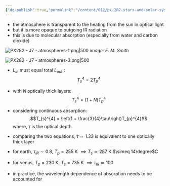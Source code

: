 ```yaml
---
{"dg-publish":true,"permalink":"/content/012/px-282-stars-and-solar-system/term-2-solar-system/j-terrestrial-planets/px-282-j7b-greenhouse-effect/","noteIcon":"1","created":"2025-08-27T13:15:22.980+01:00","updated":"2025-02-07T16:46:04.000+00:00"}
---
```


- the atmosphere is transparent to the heating from the sun in optical light
- but it is more opaque to outgoing IR radiation 
- this is due to molecular absorption (especially from water and carbon dioxide)

![PX282 - J7 - atmospheres-1.png|500](/img/user/pics/PX282%20-%20J7%20-%20atmospheres-1.png)
*image: E. M. Smith*

![PX282 - J7 - atmospheres-3.png|500](/img/user/pics/PX282%20-%20J7%20-%20atmospheres-3.png)

- $L_{in}$ must equal total ${} L_{out}: {}$
$$T_{s}^{4} = 2T_{p}^{4}$$
- with $N$ optically thick layers:
$$T_{s}^{4} = (1+N)T_{p}^{4}$$
- considering continuous absorption:
$$T_{s}^{4} = \left(1 + \frac{3}{4}\tau\right)T_{p}^{4}$$
	where, $\tau$ is the optical depth

- comparing the two equations, $\tau \simeq 1.33$ is equivalent to one optically thick layer

- for earth, $\tau_{IR }\sim 0.8$, $T_{p} = 255$ K $\implies T_{s} \simeq 287$ K $\simeq 14\degree$C
- for venus, $T_{p} = 230$ K, $T_{s} = 735$ K $\implies \tau_{IR }\simeq 100$ 

- in practice, the wavelength dependence of absorption needs to be accounted for
